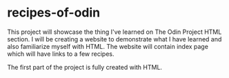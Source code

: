# recipes-of-odin

This project will showcase the thing I've learned on The Odin Project HTML section. I will be creating a website to demonstrate what I have learned and also familiarize myself with HTML. The website will contain index page which will have links to a few recipes.

The first part of the project is fully created with HTML.